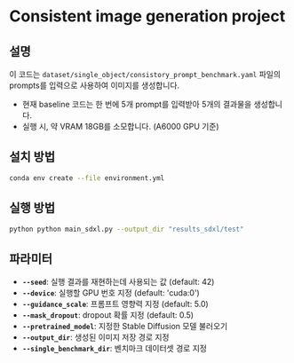 # Consistent image generation project

## 설명
이 코드는 `dataset/single_object/consistory_prompt_benchmark.yaml` 파일의 prompts를 입력으로 사용하여 이미지를 생성합니다.
- 현재 baseline 코드는 한 번에 5개 prompt를 입력받아 5개의 결과물을 생성합니다.
- 실행 시, 약 VRAM 18GB를 소모합니다. (A6000 GPU 기준)
  
## 설치 방법
```bash
conda env create --file environment.yml
```

## 실행 방법
```bash
python python main_sdxl.py --output_dir "results_sdxl/test"
```

## 파라미터
- **`--seed`**: 실행 결과를 재현하는데 사용되는 값 (default: 42)
- **`--device`**: 실행할 GPU 번호 지정 (default: 'cuda:0')
- **`--guidance_scale`**: 프롬프트 영향력 지정 (default: 5.0)
- **`--mask_dropout`**: dropout 확률 지정 (default: 0.5)
- **`--pretrained_model`**: 지정한 Stable Diffusion 모델 불러오기 
- **`--output_dir`**: 생성된 이미지 저장 경로 지정
- **`--single_benchmark_dir`**: 벤치마크 데이터셋 경로 지정


